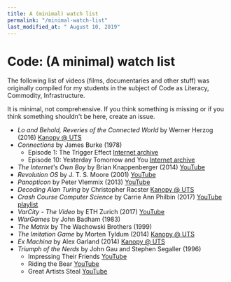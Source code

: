 ```yaml
---
title: A (minimal) watch list
permalink: "/minimal-watch-list"
last_modified_at: " August 10, 2019"
---
```


# Code: (A minimal) watch list

The following list of videos (films, documentaries and other stuff) was originally compiled for my students in the subject of Code as Literacy, Commodity, Infrastructure.

It is minimal, not comprehensive. If you think something is missing or if you think something shouldn't be here, create an issue.

* *Lo and Behold, Reveries of the Connected World* by Werner Herzog (2016) [Kanopy @ UTS](https://uts.kanopy.com/video/lo-and-behold-reveries-connected-world)
* *Connections* by James Burke (1978)
  * Episode 1: The Trigger Effect [Internet archive](https://archive.org/details/james-burke-connections_s01e01)
  * Episode 10: Yesterday Tomorrow and You [Internet archive](https://archive.org/details/james-burke-connections_s01e10)
* *The Internet's Own Boy* by Brian Knappenberger (2014) [YouTube](https://youtu.be/M85UvH0TRPc)
* *Revolution OS* by J. T. S. Moore (2001) [YouTube](https://youtu.be/4vW62KqKJ5A)
* *Panopticon* by Peter Vlemmix (2013) [YouTube](https://youtu.be/FUyB0Tsj6jE)
* *Decoding Alan Turing* by Christopher Racster [Kanopy @ UTS](https://uts.kanopy.com/video/decoding-alan-turing)
* *Crash Course Computer Science* by Carrie Ann Philbin (2017) [YouTube playlist](https://www.youtube.com/playlist?list=PLME-KWdxI8dcaHSzzRsNuOLXtM2Ep_C7a)
* *VarCity - The Video* by ETH Zurich (2017) [YouTube](https://youtu.be/6pjEs84DR6Q)
* *WarGames* by John Badham (1983)
* *The Matrix* by The Wachowski Brothers (1999)
* *The Imitation Game* by Morten Tyldum (2014) [Kanopy @ UTS](https://uts.kanopy.com/video/imitation-game)
* *Ex Machina* by Alex Garland (2014) [Kanopy @ UTS](https://uts.kanopy.com/video/ex-machina)
* *Triumph of the Nerds* by John Gau and Stephen Segaller (1996)
  * Impressing Their Friends [YouTube](https://youtu.be/sX5g0kidk3Y)
  * Riding the Bear [YouTube](https://youtu.be/EiffgiRAYUI)
  * Great Artists Steal [YouTube](https://youtu.be/ZFUsYXZSMqs)
